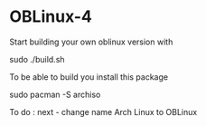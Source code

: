 # OBLinux-4

Start building your own oblinux version with

sudo ./build.sh

To be able to build you install this package

sudo pacman -S archiso

To do : next - change name Arch Linux to OBLinux
